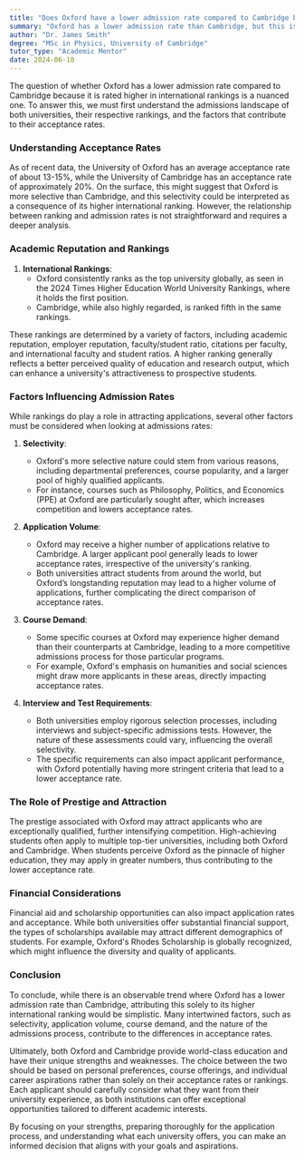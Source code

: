 ```yaml
---
title: "Does Oxford have a lower admission rate compared to Cambridge because it is rated higher in the international rankings?"
summary: "Oxford has a lower admission rate than Cambridge, but this is not solely due to its higher international rankings; various factors influence acceptance rates."
author: "Dr. James Smith"
degree: "MSc in Physics, University of Cambridge"
tutor_type: "Academic Mentor"
date: 2024-06-10
---
```


The question of whether Oxford has a lower admission rate compared to Cambridge because it is rated higher in international rankings is a nuanced one. To answer this, we must first understand the admissions landscape of both universities, their respective rankings, and the factors that contribute to their acceptance rates.

### Understanding Acceptance Rates

As of recent data, the University of Oxford has an average acceptance rate of about 13-15%, while the University of Cambridge has an acceptance rate of approximately 20%. On the surface, this might suggest that Oxford is more selective than Cambridge, and this selectivity could be interpreted as a consequence of its higher international ranking. However, the relationship between ranking and admission rates is not straightforward and requires a deeper analysis.

### Academic Reputation and Rankings

1. **International Rankings**: 
   - Oxford consistently ranks as the top university globally, as seen in the 2024 Times Higher Education World University Rankings, where it holds the first position.
   - Cambridge, while also highly regarded, is ranked fifth in the same rankings. 

These rankings are determined by a variety of factors, including academic reputation, employer reputation, faculty/student ratio, citations per faculty, and international faculty and student ratios. A higher ranking generally reflects a better perceived quality of education and research output, which can enhance a university's attractiveness to prospective students.

### Factors Influencing Admission Rates

While rankings do play a role in attracting applications, several other factors must be considered when looking at admissions rates:

1. **Selectivity**:
   - Oxford's more selective nature could stem from various reasons, including departmental preferences, course popularity, and a larger pool of highly qualified applicants.
   - For instance, courses such as Philosophy, Politics, and Economics (PPE) at Oxford are particularly sought after, which increases competition and lowers acceptance rates.

2. **Application Volume**:
   - Oxford may receive a higher number of applications relative to Cambridge. A larger applicant pool generally leads to lower acceptance rates, irrespective of the university's ranking.
   - Both universities attract students from around the world, but Oxford’s longstanding reputation may lead to a higher volume of applications, further complicating the direct comparison of acceptance rates.

3. **Course Demand**:
   - Some specific courses at Oxford may experience higher demand than their counterparts at Cambridge, leading to a more competitive admissions process for those particular programs. 
   - For example, Oxford's emphasis on humanities and social sciences might draw more applicants in these areas, directly impacting acceptance rates.

4. **Interview and Test Requirements**:
   - Both universities employ rigorous selection processes, including interviews and subject-specific admissions tests. However, the nature of these assessments could vary, influencing the overall selectivity.
   - The specific requirements can also impact applicant performance, with Oxford potentially having more stringent criteria that lead to a lower acceptance rate.

### The Role of Prestige and Attraction

The prestige associated with Oxford may attract applicants who are exceptionally qualified, further intensifying competition. High-achieving students often apply to multiple top-tier universities, including both Oxford and Cambridge. When students perceive Oxford as the pinnacle of higher education, they may apply in greater numbers, thus contributing to the lower acceptance rate.

### Financial Considerations

Financial aid and scholarship opportunities can also impact application rates and acceptance. While both universities offer substantial financial support, the types of scholarships available may attract different demographics of students. For example, Oxford's Rhodes Scholarship is globally recognized, which might influence the diversity and quality of applicants.

### Conclusion

To conclude, while there is an observable trend where Oxford has a lower admission rate than Cambridge, attributing this solely to its higher international ranking would be simplistic. Many intertwined factors, such as selectivity, application volume, course demand, and the nature of the admissions process, contribute to the differences in acceptance rates.

Ultimately, both Oxford and Cambridge provide world-class education and have their unique strengths and weaknesses. The choice between the two should be based on personal preferences, course offerings, and individual career aspirations rather than solely on their acceptance rates or rankings. Each applicant should carefully consider what they want from their university experience, as both institutions can offer exceptional opportunities tailored to different academic interests. 

By focusing on your strengths, preparing thoroughly for the application process, and understanding what each university offers, you can make an informed decision that aligns with your goals and aspirations.
    